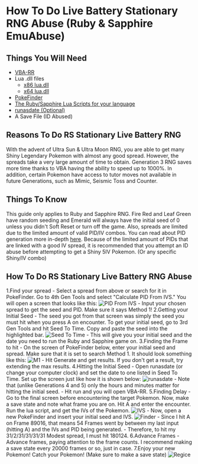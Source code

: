 # How To Do Live Battery Stationary RNG Abuse (Ruby & Sapphire EmuAbuse)

## Things You Will Need 
- [VBA-RR](https://github.com/TASVideos/vba-rerecording/releases)
- Lua .dll files
     - [x86 lua.dll](https://www.dropbox.com/s/2o4hdphn7j9z349/lua-dll-x86.zip?dl=0)
     - [x64 lua.dll](https://www.dropbox.com/s/t8yttukleqserzp/lua-dll-x64.rar?dl=0)
- [PokeFinder](https://github.com/Admiral-Fish/PokeFinder/releases)
- [The Ruby/Sapphire Lua Scripts for your language](http://pokerng.forumcommunity.net/?t=56443955)
- [runasdate (Optional)](https://runasdate.en.softonic.com/)
- A Save File (ID Abused)

## Reasons To Do RS Stationary Live Battery RNG
With the advent of Ultra Sun & Ultra Moon RNG, you are able to get many Shiny Legendary Pokemon with almost any good spread. However, the spreads take a very large amount of time to obtain. Generation 3 RNG saves more time thanks to VBA having the ability to speed up to 1000%. 
In addition, certain Pokemon have access to tutor moves not available in future Generations, such as Mimic, Seismic Toss and Counter.

## Things To Know
This guide only applies to Ruby and Sapphire RNG. Fire Red and Leaf Green have random seeding and Emerald will always have the initial seed of 0 unless you didn't Soft Reset or turn off the game. Also, spreads are limited due to the limited amount of valid PID/IV combos. You can read about PID generation more in-depth [here](https://www.smogon.com/ingame/rng/pid_iv_creation).
Because of the limited amount of PIDs that are linked with a good IV spread, it is recommended that you attempt an ID abuse before attempting to get a Shiny 5IV Pokemon. (Or any specific Shiny/IV combo)

## How To Do RS Stationary Live Battery RNG Abuse
1.Find your spread
           - Select a spread from above or search for it in PokeFinder. Go to 4th Gen Tools and select "Calculate PID From IVS." You will open a screen that looks like this: ![PID From IVS](https://snag.gy/JGDTmB.jpg)
           - Input your chosen spread to get the seed and PID. Make sure it says Method 1!
2.Getting your Initial Seed
          - The seed you got from that screen was simply the seed you must hit when you press A on encounter. To get your initial seed, go to 3rd Gen Tools and hit Seed To Time. Copy and paste the seed into the highlighted bar. 
            ![Seed To Time](https://snag.gy/vU9l26.jpg)
            - This will give you your initial seed and the date you need to run the Ruby and Sapphire game on.
3.Finding the Frame to hit
            - On the screen of PokeFinder below, enter your initial seed and spread. Make sure that it is set to search Method 1. It should look something like this:
            ![M1](https://snag.gy/mQuEG8.jpg)
            - Hit Generate and get results. If you don't get a result, try extending the max results.
4.Hitting the Initial Seed
            - Open runasdate (or change your computer clock) and set the date to one listed in Seed To Time. Set up the screen just like how it is shown below: 
            ![runasdate](https://snag.gy/Fw7Xk9.jpg)
            - Note that (unlike Generations 4 and 5) only the hours and minutes matter for hitting the initial seed.
            - Hit run and you will open VBA-RR.
5.Finding Delay
            - Go to the final screen before encountering the target Pokemon. Now, make a save state and note what frame you are on. Hit A and enter the encounter. Run the lua script, and get the IVs of the Pokemon. 
            ![IVS](https://snag.gy/wpUMTv.jpg)
            - Now, open a new PokeFinder and insert your initial seed and IVS. 
            ![Finder](https://snag.gy/dVAqKe.jpg)
            - Since I hit A on Frame 89016, that means 54 Frames went by between my last input (hitting A) and the IVs and PID being generated. 
            - Therefore, to hit my 31/2/31/31/31/31 Modest spread, I must hit 180124.
6.Advance Frames
            - Advance frames, paying attention to the frame counts. I recommend making a save state every 20000 frames or so, just in case. 
7.Enjoy your new Pokemon!
            Catch your Pokemon! (Make sure to make a save state)
            ![Regice](https://snag.gy/Rs2qYH.jpg)
